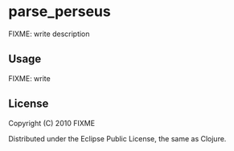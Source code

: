 # parse_perseus

FIXME: write description

## Usage

FIXME: write

## License

Copyright (C) 2010 FIXME

Distributed under the Eclipse Public License, the same as Clojure.
